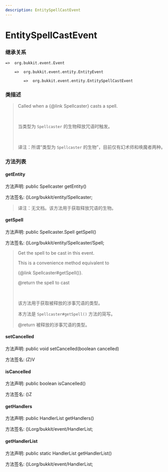 ```yaml
---
description: EntitySpellCastEvent
---
```


# EntitySpellCastEvent

### 继承关系

    =>  org.bukkit.event.Event

        =>  org.bukkit.event.entity.EntityEvent

            =>  org.bukkit.event.entity.EntitySpellCastEvent

### 类描述

> Called when a {@link Spellcaster} casts a spell.
> 
> <br>
> 
> 当类型为 `Spellcaster` 的生物释放咒语时触发。
> 
> <br>
> 
> 译注：所谓“类型为 `Spellcaster` 的生物”，目前仅有幻术师和唤魔者两种。

### 方法列表

#### getEntity

方法声明: public Spellcaster getEntity()

方法签名: ()Lorg/bukkit/entity/Spellcaster;

> 译注：无文档。该方法用于获取释放咒语的生物。

#### getSpell

方法声明: public Spellcaster.Spell getSpell()

方法签名: ()Lorg/bukkit/entity/Spellcaster/Spell;

> Get the spell to be cast in this event.
> 
> This is a convenience method equivalent to
> 
> {@link Spellcaster#getSpell()}.
> 
> @return the spell to cast
> 
> <br>
> 
> 该方法用于获取被释放的涉事咒语的类型。
> 
> 本方法是 `Spellcaster#getSpell()` 方法的简写。
> 
> @return 被释放的涉事咒语的类型。

#### setCancelled

方法声明: public void setCancelled(boolean cancelled)

方法签名: (Z)V

#### isCancelled

方法声明: public boolean isCancelled()

方法签名: ()Z

#### getHandlers

方法声明: public HandlerList getHandlers()

方法签名: ()Lorg/bukkit/event/HandlerList;

#### getHandlerList

方法声明: public static HandlerList getHandlerList()

方法签名: ()Lorg/bukkit/event/HandlerList;